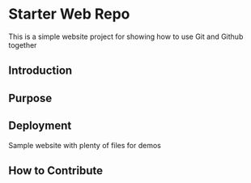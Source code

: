 # Starter Web Repo

This is a simple website project for showing how to use Git and Github together

## Introduction

## Purpose

## Deployment

Sample website with plenty of files for demos

## How to Contribute